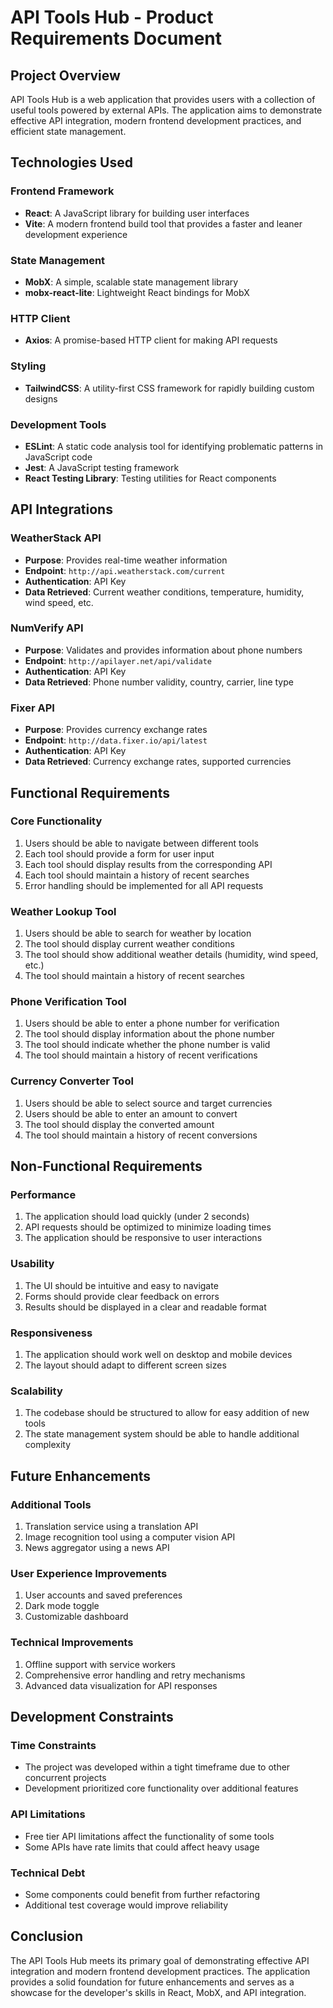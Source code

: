 # API Tools Hub - Product Requirements Document

## Project Overview

API Tools Hub is a web application that provides users with a collection of useful tools powered by external APIs. The application aims to demonstrate effective API integration, modern frontend development practices, and efficient state management.

## Technologies Used

### Frontend Framework
- **React**: A JavaScript library for building user interfaces
- **Vite**: A modern frontend build tool that provides a faster and leaner development experience

### State Management
- **MobX**: A simple, scalable state management library
- **mobx-react-lite**: Lightweight React bindings for MobX

### HTTP Client
- **Axios**: A promise-based HTTP client for making API requests

### Styling
- **TailwindCSS**: A utility-first CSS framework for rapidly building custom designs

### Development Tools
- **ESLint**: A static code analysis tool for identifying problematic patterns in JavaScript code
- **Jest**: A JavaScript testing framework
- **React Testing Library**: Testing utilities for React components

## API Integrations

### WeatherStack API
- **Purpose**: Provides real-time weather information
- **Endpoint**: `http://api.weatherstack.com/current`
- **Authentication**: API Key
- **Data Retrieved**: Current weather conditions, temperature, humidity, wind speed, etc.

### NumVerify API
- **Purpose**: Validates and provides information about phone numbers
- **Endpoint**: `http://apilayer.net/api/validate`
- **Authentication**: API Key
- **Data Retrieved**: Phone number validity, country, carrier, line type

### Fixer API
- **Purpose**: Provides currency exchange rates
- **Endpoint**: `http://data.fixer.io/api/latest`
- **Authentication**: API Key
- **Data Retrieved**: Currency exchange rates, supported currencies

## Functional Requirements

### Core Functionality
1. Users should be able to navigate between different tools
2. Each tool should provide a form for user input
3. Each tool should display results from the corresponding API
4. Each tool should maintain a history of recent searches
5. Error handling should be implemented for all API requests

### Weather Lookup Tool
1. Users should be able to search for weather by location
2. The tool should display current weather conditions
3. The tool should show additional weather details (humidity, wind speed, etc.)
4. The tool should maintain a history of recent searches

### Phone Verification Tool
1. Users should be able to enter a phone number for verification
2. The tool should display information about the phone number
3. The tool should indicate whether the phone number is valid
4. The tool should maintain a history of recent verifications

### Currency Converter Tool
1. Users should be able to select source and target currencies
2. Users should be able to enter an amount to convert
3. The tool should display the converted amount
4. The tool should maintain a history of recent conversions

## Non-Functional Requirements

### Performance
1. The application should load quickly (under 2 seconds)
2. API requests should be optimized to minimize loading times
3. The application should be responsive to user interactions

### Usability
1. The UI should be intuitive and easy to navigate
2. Forms should provide clear feedback on errors
3. Results should be displayed in a clear and readable format

### Responsiveness
1. The application should work well on desktop and mobile devices
2. The layout should adapt to different screen sizes

### Scalability
1. The codebase should be structured to allow for easy addition of new tools
2. The state management system should be able to handle additional complexity

## Future Enhancements

### Additional Tools
1. Translation service using a translation API
2. Image recognition tool using a computer vision API
3. News aggregator using a news API

### User Experience Improvements
1. User accounts and saved preferences
2. Dark mode toggle
3. Customizable dashboard

### Technical Improvements
1. Offline support with service workers
2. Comprehensive error handling and retry mechanisms
3. Advanced data visualization for API responses

## Development Constraints

### Time Constraints
- The project was developed within a tight timeframe due to other concurrent projects
- Development prioritized core functionality over additional features

### API Limitations
- Free tier API limitations affect the functionality of some tools
- Some APIs have rate limits that could affect heavy usage

### Technical Debt
- Some components could benefit from further refactoring
- Additional test coverage would improve reliability

## Conclusion

The API Tools Hub meets its primary goal of demonstrating effective API integration and modern frontend development practices. The application provides a solid foundation for future enhancements and serves as a showcase for the developer's skills in React, MobX, and API integration.
